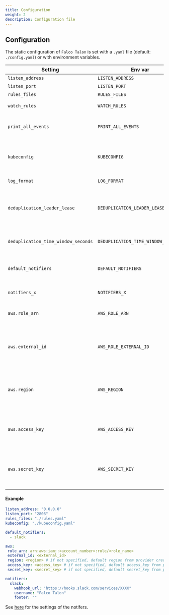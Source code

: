 ```yaml
---
title: Configuration
weight: 2
description: Configuration file
---
```


## Configuration

The static configuration of `Falco Talon` is set with a `.yaml` file (default: `./config.yaml`) or with environment variables.

|               Setting               |               Env var               |  Default  |                                   Description                                   |
| ----------------------------------- | ----------------------------------- | :-------: | ------------------------------------------------------------------------------- |
| `listen_address`                    | `LISTEN_ADDRESS`                    | `0.0.0.0` | Listten Address                                                                 |
| `listen_port`                       | `LISTEN_PORT`                       |  `2803`   | Listten Port                                                                    |
| `rules_files`                       | `RULES_FILES`                       |    n/a    | File with rules                                                                 |
| `watch_rules`                       | `WATCH_RULES`                       |  `true`   | Reload rules if they change                                                     |
| `print_all_events`                  | `PRINT_ALL_EVENTS`                  |  `true`   | Print in logs all received events, not only those which matches                 |
| `kubeconfig`                        | `KUBECONFIG`                        |    n/a    | Kube config file, only if `Falco Talon` runs outside Kubernetes                 |
| `log_format`                        | `LOG_FORMAT`                        |  `color`  | Log Format: text, color, json                                                   |
| `deduplication_leader_lease`        | `DEDUPLICATION_LEADER_LEASE`        |  `true`   | In k8s only, create a lease for the leader election, used for the deduplication |
| `deduplication_time_window_seconds` | `DEDUPLICATION_TIME_WINDOW_SECONDS` |    `5`    | Duration in seconds for the deduplication time window                           |
| `default_notifiers`                 | `DEFAULT_NOTIFIERS`                 |    n/a    | List of `notifiers` which are enabled for all rules                             |
| `notifiers_x`                       | `NOTIFIERS_X`                       |    n/a    | List of `notifiers` with their settings                                         |
| `aws.role_arn`                 | `AWS_ROLE_ARN`                 |    n/a    | AWS Role ARN to use with AWS actions                             |
| `aws.external_id`                 | `AWS_ROLE_EXTERNAL_ID`                 |    n/a    | AWS External ID used to assume roles with AWS actions. This field is ignored if **aws.role_arn** is not set.                             |
| `aws.region`                 | `AWS_REGION`                 |    n/a    | AWS Region to use, it should be specified along **aws.access_key** and **aws.secret_key**                             |
| `aws.access_key`                 | `AWS_ACCESS_KEY`                 |    n/a    | AWS Access Key to use, it should be specified along **aws.region** and **aws.secret_key**                             |
| `aws.secret_key`                 | `AWS_SECRET_KEY`                 |    n/a    | AWS Access Key to use, it should be specified along **aws.region** and **aws.access_key**                             |
#### Example

```yaml
listen_address: "0.0.0.0"
listen_port: "2803"
rules_files: "./rules.yaml"
kubeconfig: "./kubeconfig.yaml"

default_notifiers:
  - slack

aws:
 role_arn: arn:aws:iam::<account_number>:role/<role_name>
 external_id: <external_id>
 region: <region> # if not specified, default region from provider credential chain will be used
 access_key: <access_key> # if not specified, default access_key from provider credential chain will be used
 secret_key: <secret_key> # if not specified, default secret_key from provider credential chain will be used

notifiers:
  slack:
    webhook_url: "https://hooks.slack.com/services/XXXX"
    username: "Falco Talon"
    footer: ""
```

See [here](/docs/notifiers/list/) for the settings of the notifers.